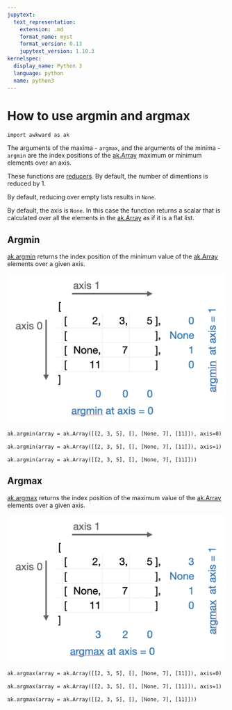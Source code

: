 ```yaml
---
jupytext:
  text_representation:
    extension: .md
    format_name: myst
    format_version: 0.13
    jupytext_version: 1.10.3
kernelspec:
  display_name: Python 3
  language: python
  name: python3
---
```


How to use argmin and argmax
============================

```{code-cell} ipython3
import awkward as ak
```

The arguments of the maxima - `argmax`, and the arguments of the minima - `argmin` are the index positions of the [ak.Array](https://awkward-array.readthedocs.io/en/latest/_auto/ak.Array.html) maximum or minimum elements over an axis.

These functions are [reducers](how-to-math-reducers). By default, the number of dimentions is reduced by 1.

By default, reducing over empty lists results in `None`.

By default, the axis is `None`. In this case the function returns a scalar that is calculated over all the elements in the [ak.Array](https://awkward-array.readthedocs.io/en/latest/_auto/ak.Array.html) as if it is a flat list.

Argmin
------

[ak.argmin](https://awkward-array.readthedocs.io/en/latest/_auto/ak.argmin.html) returns the index position of the minimum value of the [ak.Array](https://awkward-array.readthedocs.io/en/latest/_auto/ak.Array.html) elements over a given axis.

[![Argmin at axis](img/argmin.svg)](img/argmin.svg)

```{code-cell} ipython3
ak.argmin(array = ak.Array([[2, 3, 5], [], [None, 7], [11]]), axis=0)
```

```{code-cell} ipython3
ak.argmin(array = ak.Array([[2, 3, 5], [], [None, 7], [11]]), axis=1)
```

```{code-cell} ipython3
ak.argmin(array = ak.Array([[2, 3, 5], [], [None, 7], [11]]))
```

Argmax
------

[ak.argmax](https://awkward-array.readthedocs.io/en/latest/_auto/ak.argmax.html) returns the index position of the maximum value of the [ak.Array](https://awkward-array.readthedocs.io/en/latest/_auto/ak.Array.html) elements over a given axis.

[![Argmax at axis](img/argmax.svg)](img/argmax.svg)

```{code-cell} ipython3
ak.argmax(array = ak.Array([[2, 3, 5], [], [None, 7], [11]]), axis=0)
```

```{code-cell} ipython3
ak.argmax(array = ak.Array([[2, 3, 5], [], [None, 7], [11]]), axis=1)
```

```{code-cell} ipython3
ak.argmax(array = ak.Array([[2, 3, 5], [], [None, 7], [11]]))
```
